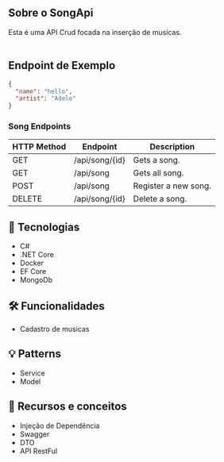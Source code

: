 ## Sobre o SongApi
Esta é uma API Crud focada na inserção de musicas.
<br>
<br>

## Endpoint de Exemplo
```json
{
  "name": "hello",
  "artist": "Adele"
}
```

### Song Endpoints

| HTTP Method | Endpoint          | Description            |
|-------------|-------------------|------------------------|
| GET         | /api/song/{id}    | Gets a song.           |
| GET         | /api/song         | Gets all song.         |
| POST        | /api/song         | Register a new song.   |
| DELETE      | /api/song/{id}    | Delete a song.         |

## 📡 Tecnologias
- C#
- .NET Core
- Docker
- EF Core
- MongoDb

## 🛠 Funcionalidades
- Cadastro de musicas

## 💡 Patterns
- Service
- Model

## 📖 Recursos e conceitos
- Injeção de Dependência
- Swagger
- DTO
- API RestFul
